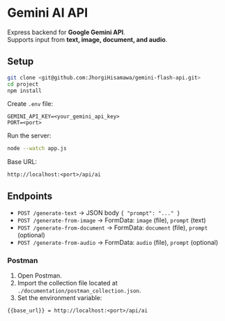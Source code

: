 # Gemini AI API

Express backend for **Google Gemini API**.  
Supports input from **text, image, document, and audio**.

## Setup
```bash
git clone <git@github.com:JhorgiHisamawa/gemini-flash-api.git>
cd project
npm install
````

Create `.env` file:

```env
GEMINI_API_KEY=<your_gemini_api_key>
PORT=<port>
```

Run the server:

```bash
node --watch app.js
```

Base URL:

```
http://localhost:<port>/api/ai
```

## Endpoints

* `POST /generate-text` → JSON body `{ "prompt": "..." }`
* `POST /generate-from-image` → FormData: `image` (file), `prompt` (text)
* `POST /generate-from-document` → FormData: `document` (file), `prompt` (optional)
* `POST /generate-from-audio` → FormData: `audio` (file), `prompt` (optional)

### Postman

1. Open Postman.
2. Import the collection file located at `./documentation/postman_collection.json`.
3. Set the environment variable:
```
{{base_url}} = http://localhost:<port>/api/ai
```

